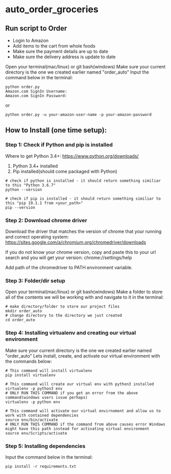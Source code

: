 # auto_order_groceries


## Run script to Order
- Login to Amazon
- Add items to the cart from whole foods
- Make sure the payment details are up to date 
- Make sure the delivery address is update to date


Open your terminal(mac/linux) or git bash(windows)
Make sure your current directory is the one we created earlier named "order_auto"
Input the command below in the terminal:
```
python order.py
Amazon.com SignIn Username: 
Amazon.com SignIn Password: 
```
or 
```
python order.py -u your-amazon-user-name -p your-amazon-password
```

## How to Install (one time setup):
### Step 1: Check if Python and pip is installed
Where to get Python 3.4+: https://www.python.org/downloads/
1. Python 3.4+ installed
2. Pip installed(should come packaged with Python)
```
# check if python is installed - it should return something similiar to this "Python 3.6.7"
python --version

# check if pip is installed - it should return something similiar to this "pip 19.1.1 from <your_path>"
pip --version
```

### Step 2: Download chrome driver
Download the driver that matches the version of chrome that your running and correct operating system: https://sites.google.com/a/chromium.org/chromedriver/downloads

If you do not know your chrome version, copy and paste this to your url search and you will get your version:
chrome://settings/help

Add path of the chromedriver to PATH environment variable.


### Step 3: Folder/dir setup
Open your terminal(mac/linux) or git bash(windows)
Make a folder to store all of the contents we will be working with and navigate to it in the terminal:
```
# make directory/folder to store our project files 
mkdir order_auto
# change directory to the directory we just created
cd order_auto
```

### Step 4: Installing virtualenv and creating our virtual environment
Make sure your current directory is the one we created earlier named "order_auto"
Lets install, create, and activate our virtual environment with the commands below:
```
# This command will install virtualenv
pip install virtualenv

# This command will create our virtual env with python3 installed
virtualenv -p python3 env
# ONLY RUN THIS COMMAND if you get an error from the above command(windows users issue perhaps)
virtualenv -p python env

# This command will activate our virtual envirnoment and allow us to work with contained dependencies
source env/bin/activate
# ONLY RUN THIS COMMAND if the command from above causes error Windows might have this path instead for activating virtual environment
source env/Scripts/activate
```

### Step 5: Installing dependencies
Input the command below in the terminal:
```
pip install -r requirements.txt
```
